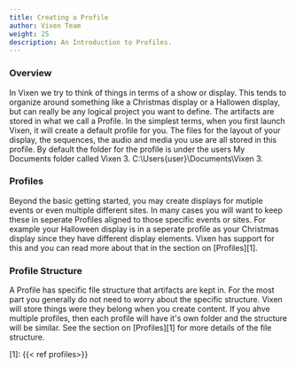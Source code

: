 ```yaml
---
title: Creating a Profile
author: Vixen Team
weight: 25
description: An Introduction to Profiles.
---
```


### Overview

In Vixen we try to think of things in terms of a show or display. This tends to organize around something like a Christmas display or a Hallowen display, but can really be any logical project you want to define. The artifacts are stored in what we call a Profile. In the simplest terms, when you first launch Vixen, it will create a default profile for you. The files for the layout of your display, the sequences, the audio and media you use are all stored in this profile. By default the folder for the profile is under the users My Documents folder called Vixen 3. C:\Users\{user}\Documents\Vixen 3.

### Profiles

Beyond the basic getting started, you may create displays for mutiple events or even multiple different sites. In many cases you will want to keep these in seperate Profiles aligned to those specific events or sites. For example your Halloween display is in a seperate profile as your Christmas display since they have different display elements. Vixen has support for this and you can read more about that in the section on [Profiles][1].

### Profile Structure

A Profile has specific file structure that artifacts are kept in. For the most part you generally do not need to worry about the specific structure. Vixen will store things were they belong when you create content. If you ahve multiple profiles, then each profile will have it's own folder and the structure will be similar. See the section on [Profiles][1] for more details of the file structure.

[1]: {{< ref profiles>}}
